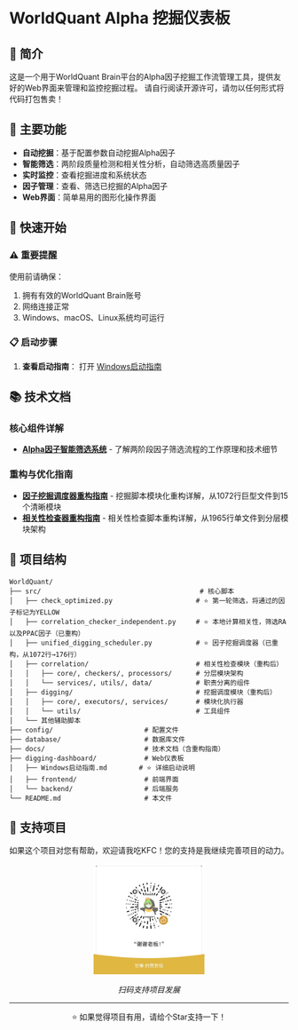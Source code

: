 # WorldQuant Alpha 挖掘仪表板

## 📖 简介
这是一个用于WorldQuant Brain平台的Alpha因子挖掘工作流管理工具，提供友好的Web界面来管理和监控挖掘过程。
请自行阅读开源许可，请勿以任何形式将代码打包售卖！

## 🎯 主要功能
- **自动挖掘**：基于配置参数自动挖掘Alpha因子
- **智能筛选**：两阶段质量检测和相关性分析，自动筛选高质量因子
- **实时监控**：查看挖掘进度和系统状态
- **因子管理**：查看、筛选已挖掘的Alpha因子
- **Web界面**：简单易用的图形化操作界面

## 🚀 快速开始

### ⚠️ 重要提醒
使用前请确保：
1. 拥有有效的WorldQuant Brain账号
2. 网络连接正常
3. Windows、macOS、Linux系统均可运行

### 📋 启动步骤
1. **查看启动指南**：
打开 [Windows启动指南](digging-dashboard/Windows启动指南.md)

## 📚 技术文档

### 核心组件详解
- **[Alpha因子智能筛选系统](docs/ALPHA_SCREENING_SYSTEM_GUIDE.md)** - 了解两阶段因子筛选流程的工作原理和技术细节

### 重构与优化指南
- **[因子挖掘调度器重构指南](docs/DIGGING_SCHEDULER_REFACTOR_GUIDE.md)** - 挖掘脚本模块化重构详解，从1072行巨型文件到15个清晰模块
- **[相关性检查器重构指南](docs/CORRELATION_CHECKER_REFACTOR_GUIDE.md)** - 相关性检查脚本重构详解，从1965行单文件到分层模块架构

## 📁 项目结构
```
WorldQuant/
├── src/                          				# 核心脚本
│   ├── check_optimized.py                     # ⭐ 第一轮筛选，将通过的因子标记为YELLOW
│   ├── correlation_checker_independent.py     # ⭐ 本地计算相关性，筛选RA以及PPAC因子（已重构）
│   ├── unified_digging_scheduler.py           # ⭐ 因子挖掘调度器（已重构，从1072行→176行）
│   ├── correlation/                           # 相关性检查模块（重构后）
│   │   ├── core/, checkers/, processors/      # 分层模块架构
│   │   └── services/, utils/, data/           # 职责分离的组件
│   ├── digging/                               # 挖掘调度模块（重构后）
│   │   ├── core/, executors/, services/       # 模块化执行器
│   │   └── utils/                             # 工具组件
│   └── 其他辅助脚本
├── config/                       # 配置文件
├── database/                     # 数据库文件
├── docs/                         # 技术文档（含重构指南）
├── digging-dashboard/            # Web仪表板
│   ├── Windows启动指南.md        # ⭐ 详细启动说明
│   ├── frontend/                 # 前端界面
│   └── backend/                  # 后端服务
└── README.md                     # 本文件
```

## 💖 支持项目

如果这个项目对您有帮助，欢迎请我吃KFC！您的支持是我继续完善项目的动力。

<div align="center">
  <img src="img/48e4fdf5114cf55b8252e3b7eb6b5347.png" alt="赞赏码" width="200"/>
  <p><em>扫码支持项目发展</em></p>
</div>

---

<div align="center">
  <p>⭐ 如果觉得项目有用，请给个Star支持一下！</p>
</div>
